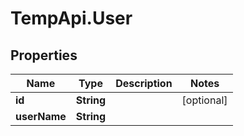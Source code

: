 # TempApi.User

## Properties

Name | Type | Description | Notes
------------ | ------------- | ------------- | -------------
**id** | **String** |  | [optional] 
**userName** | **String** |  | 


